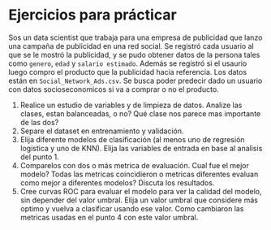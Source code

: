 # Ejercicios para prácticar

Sos un data scientist que trabaja para una empresa de publicidad que lanzo una campaña de publicidad en una red social. Se registró cada usuario al que se le mostró la publicidad, y se pudo obtener datos de la persona tales como `genero`, `edad` y `salario estimado`. Además se registró si el usaurio luego compro el producto que la publicidad hacia referencia. Los datos están en `Social_Network_Ads.csv`. Se busca poder predecir dado un usuario con datos socioseconomicos si va a comprar o no el producto.

1. Realice un estudio de variables y de limpieza de datos. Analize las clases, estan balanceadas, o no? Qué clase nos parece mas importante de las dos?
2. Separe el dataset en entrenamiento y validación.
3. Elija diferente modelos de clasificación (al menos uno de regresión logistica y uno de KNN). Elija las variables de entrada en base al analisis del punto 1.
4. Comparelos con dos o más metrica de evaluación. Cual fue el mejor modelo? Todas las metricas coincidieron o metricas diferentes evaluan como mejor a diferentes modelos? Discuta los resultados.
5. Cree curvas ROC para evaluar el modelo para ver la calidad del modelo, sin depender del valor umbral. Elija un valor umbral que considere más optimo y vuelva a clasificar usando ese valor. Como cambiaron las metricas usadas en el punto 4 con este valor umbral.